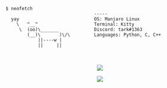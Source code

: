     $ neofetch                      
                                     -----
      yay                            OS: Manjaro Linux
        \   ^__^                     Terminal: Kitty
         \  (oo)\_______             Discord: tark#1363
            (__)\       )\/\         Languages: Python, C, C++
                ||----w |
                ||     ||
                
   <br>

<p align="center"> <img src="https://github-readme-stats.vercel.app/api?username=tarkerin&count_private=true&theme=dracula&show_icons=false&hide_border=true" /> </p>

<p align="center"> <img src="https://github-readme-stats.vercel.app/api/top-langs/?username=tarkerin&layout=compact&langs_count=4&theme=dracula&hide_border=true" /> </p>

